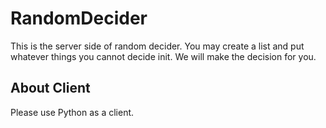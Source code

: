 # RandomDecider
This is the server side of random decider.
You may create a list and put whatever things you cannot decide init. We will make the decision for you.

## About Client
Please use Python as a client.


